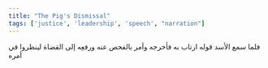 ```yaml
---
title: "The Pig's Dismissal"
tags: ['justice', 'leadership', 'speech', "narration"]
---
```


 فلما سمع الأسد قوله ارتاب به فأخرجه وأمر بالفحص عنه ورفعِه إلى القضاة لينظروا في أمره
